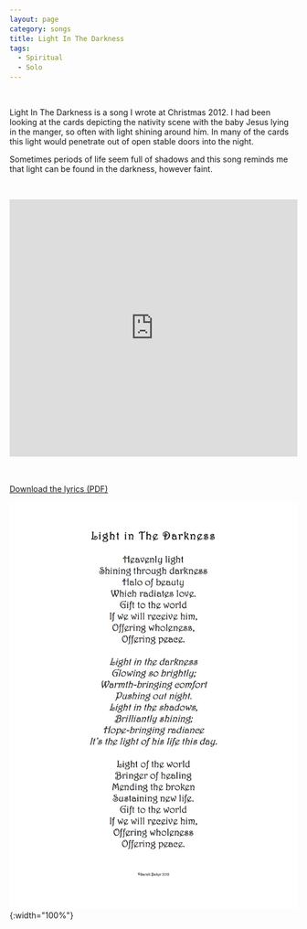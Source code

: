 ```yaml
---
layout: page
category: songs
title: Light In The Darkness
tags:
  - Spiritual
  - Solo
---
```


&nbsp;

Light In The Darkness is a song I wrote at Christmas 2012. I had been looking at the cards depicting the nativity scene with the baby Jesus lying in the manger, so often with light shining around him. In many of the cards this light would penetrate out of open stable doors into the night.

Sometimes periods of life seem full of shadows and this song reminds me that light can be found in the darkness, however faint.

&nbsp;

<iframe width="100%" height="450" scrolling="no" frameborder="no" src="https://w.soundcloud.com/player/?url=https%3A//api.soundcloud.com/tracks/73288859&amp;auto_play=false&amp;hide_related=false&amp;show_comments=true&amp;show_user=true&amp;show_reposts=false&amp;visual=true"></iframe>

&nbsp;

[Download the lyrics (PDF)](/public/files/light-in-the-darkness.pdf)

![Light In The Darkness score example](/public/images/scores/light-in-the-darkness.jpg){:width="100%"}